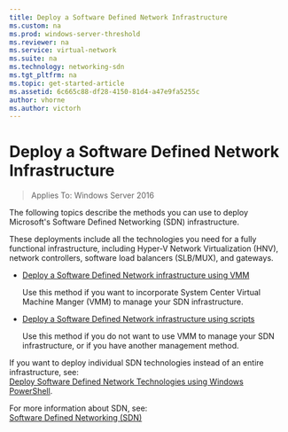 ```yaml
---
title: Deploy a Software Defined Network Infrastructure
ms.custom: na
ms.prod: windows-server-threshold
ms.reviewer: na
ms.service: virtual-network
ms.suite: na
ms.technology: networking-sdn
ms.tgt_pltfrm: na
ms.topic: get-started-article
ms.assetid: 6c665c88-df28-4150-81d4-a47e9fa5255c
author: vhorne
ms.author: victorh
---
```

# Deploy a Software Defined Network Infrastructure

>Applies To: Windows Server 2016

The following topics describe the methods you can use to deploy Microsoft's Software Defined Networking (SDN) infrastructure.   
  
These deployments include all the technologies you need for a fully functional infrastructure, including Hyper-V Network Virtualization (HNV), network controllers, software load balancers (SLB/MUX), and gateways.  
  
    
  
-   [Deploy a Software Defined Network infrastructure using VMM](https://technet.microsoft.com/library/mt695701.aspx)  
  
    Use this method if you want to incorporate System Center Virtual Machine Manger (VMM) to manage your SDN infrastructure.  
  
-   [Deploy a Software Defined Network infrastructure using scripts](../../sdn/deploy/Deploy-a-Software-Defined-Network-infrastructure-using-scripts.md)  
  
    Use this method if you do not want to use VMM to manage your SDN infrastructure, or if you have another management method.  
  
 If you want to deploy individual SDN technologies instead of an entire infrastructure, see:  
[Deploy Software Defined Network Technologies using Windows PowerShell](Deploy-Software-Defined-Network-Technologies-using-Windows-PowerShell.md).    
  
For more information about SDN, see:  
[Software Defined Networking (SDN)](../Software-Defined-Networking--SDN-.md)  
  


